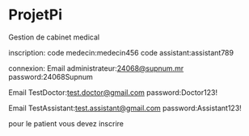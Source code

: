 # ProjetPi
Gestion de cabinet medical

inscription:
code medecin:medecin456
code assistant:assistant789

connexion:
Email administrateur:24068@supnum.mr
password:24068Supnum

Email TestDoctor:test.doctor@gmail.com
password:Doctor123!

Email TestAssistant:test.assistant@gmail.com
password:Assistant123!

pour le patient vous devez inscrire

